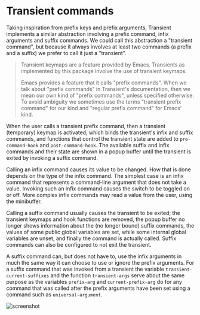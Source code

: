 Transient commands
==================

Taking inspiration from prefix keys and prefix arguments, Transient
implements a similar abstraction involving a prefix command, infix
arguments and suffix commands.  We could call this abstraction a
"transient command", but because it always involves at least two
commands (a prefix and a suffix) we prefer to call it just a
"transient".

> Transient keymaps are a feature provided by Emacs.  Transients as
> implemented by this package involve the use of transient keymaps.
> 
> Emacs provides a feature that it calls "prefix commands".  When we
> talk about "prefix commands" in Transient's documentation, then we
> mean our own kind of "prefix commands", unless specified otherwise.
> To avoid ambiguity we sometimes use the terms "transient prefix
> command" for our kind and "regular prefix command" for Emacs' kind.

When the user calls a transient prefix command, then a transient
(temporary) keymap is activated, which binds the transient's infix and
suffix commands, and functions that control the transient state are
added to `pre-command-hook` and `post-command-hook`.  The available
suffix and infix commands and their state are shown in a popup buffer
until the transient is exited by invoking a suffix command.

Calling an infix command causes its value to be changed.  How that is
done depends on the type of the infix command.  The simplest case is
an infix command that represents a command-line argument that does not
take a value.  Invoking such an infix command causes the switch to be
toggled on or off.  More complex infix commands may read a value from
the user, using the minibuffer.

Calling a suffix command usually causes the transient to be exited;
the transient keymaps and hook functions are removed, the popup buffer
no longer shows information about the (no longer bound) suffix
commands, the values of some public global variables are set, while
some internal global variables are unset, and finally the command is
actually called.  Suffix commands can also be configured to not exit
the transient.

A suffix command can, but does not have to, use the infix arguments in
much the same way it can choose to use or ignore the prefix arguments.
For a suffix command that was invoked from a transient the variable
`transient-current-suffixes` and the function `transient-args` serve about
the same purpose as the variables `prefix-arg` and `current-prefix-arg` do
for any command that was called after the prefix arguments have been
set using a command such as `universal-argument`.

![screenshot](http://readme.emacsair.me/transient.png)
